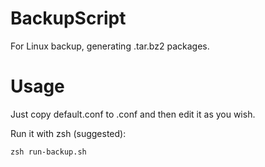 # BackupScript
For Linux backup, generating .tar.bz2 packages.

# Usage
Just copy default.conf to .conf and then edit it as you wish. 

Run it with zsh (suggested):
```
zsh run-backup.sh
```
